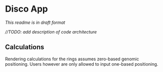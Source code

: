 # Disco App
_This readme is in draft format_

_//TODO: add description of code architecture_

## Calculations
Rendering calculations for the rings assumes zero-based genomic positioning. Users however are only allowed to input one-based positioning. 